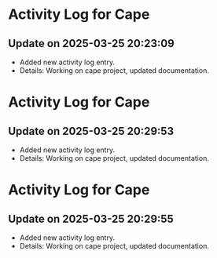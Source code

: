 # Activity Log for Cape

## Update on 2025-03-25 20:23:09
- Added new activity log entry.
- Details: Working on cape project, updated documentation.

# Activity Log for Cape

## Update on 2025-03-25 20:29:53
- Added new activity log entry.
- Details: Working on cape project, updated documentation.

# Activity Log for Cape

## Update on 2025-03-25 20:29:55
- Added new activity log entry.
- Details: Working on cape project, updated documentation.

